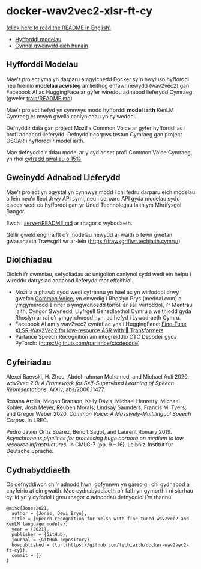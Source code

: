 # docker-wav2vec2-xlsr-ft-cy

[(click here to read the README in English)](README_en.md)

 - [Hyfforddi modelau](#hyfforddi-modelau)
 - [Cynnal gweinydd eich hunain](#gweinydd-adnabod-lleferydd)

 
## Hyfforddi Modelau 

Mae'r project yma yn darparu amgylchedd Docker sy'n hwyluso hyfforddi neu fireinio
**modelau acwsteg** amlieithog enfawr newydd (wav2vec2) gan Facebook AI ac HuggingFace
ar gyfer wireddu adnabod lleferydd Cymraeg. (gweler [train/README.md](train/README.md))

Mae'r project hefyd yn cynnwys modd hyfforddi **model iaith** KenLM Cymraeg er mwyn gwella
canlyniadau yn sylweddol. 

Defnyddir data gan project Mozilla Common Voice ar gyfer hyfforddi ac i brofi adnabod
lleferydd. Defnyddir corpws testun Cymraeg gan project OSCAR i hyfforddi'r model iaith. 

Mae defnyddio'r ddau model ar y cyd ar set profi Common Voice Cymraeg, yn rhoi 
[cyfradd gwallau o 15%](train/README.md#gwerthuso)


## Gweinydd Adnabod Lleferydd

Mae'r project yn ogystal yn cynnwys modd i chi fedru darparu eich modelau arlein neu'n
lleol drwy API syml, neu i darparu API gyda modelau sydd eisoes wedi eu hyfforddi 
gan yr Uned Technolegau Iaith ym Mhrifysgol Bangor. 

Ewch i [server/README.md](server/README.md) ar rhagor o wybodaeth. 

Gellir gweld enghraifft o'r modelau newydd ar waith o fewn gwefan gwasanaeth Trawsgrifiwr ar-lein (https://trawsgrifiwr.techiaith.cymru/)


## Diolchiadau

Diolch i'r cwmniau, sefydliadau ac unigolion canlynol sydd wedi ein helpu i wireddu datrysiad adnabod lleferydd mor effeithiol..

 - Mozilla a phawb sydd wedi cyfrannu yn hael ac yn wirfoddol drwy gwefan [Common Voice](https://commonvoice.mozilla.org/), yn enwedig i Rhoslyn Prys (meddal.com) a ymgymerodd â nifer o ymgyrchoedd torfoli ar sail wirfoddol, i'r Mentrau Iaith, Cyngor Gwynedd, Llyfrgell Genedlaethol Cymru a weithiodd gyda Rhoslyn ar rai o'r ymgyrchoedd hyn, ac hefyd i Lywodraeth Cymru.
 - Facebook AI am y wav2vec2 cyntaf ac yna i HuggingFace: [Fine-Tune XLSR-Wav2Vec2 for low-resource ASR with 🤗 Transformers](https://huggingface.co/blog/fine-tune-xlsr-wav2vec2)
 - Parlance Speech Recognition am integreiddio CTC Decoder gyda PyTorch: (https://github.com/parlance/ctcdecode)
 

## Cyfeiriadau

Alexei Baevski, H. Zhou, Abdel-rahman Mohamed, and Michael Auli 2020. *wav2vec 2.0: A Framework for Self-Supervised Learning of Speech Representations*. ArXiv, abs/2006.11477.

Rosana Ardila, Megan Branson, Kelly Davis, Michael Henretty, Michael Kohler, Josh Meyer, Reuben Morais, Lindsay Saunders, Francis M. Tyers, and Gregor Weber 2020. *Common Voice: A Massively-Multilingual Speech Corpus*. In LREC.

Pedro Javier Ortiz Suárez, Benoît Sagot, and Laurent Romary 2019. *Asynchronous pipelines for processing huge corpora on medium to low resource infrastructures.* In CMLC-7 (pp. 9 – 16). Leibniz-Institut für Deutsche Sprache.



## Cydnabyddiaeth

Os defnyddiwch chi'r adnodd hwn, gofynnwn yn garedig i chi gydnabod a chyfeirio at ein gwaith. Mae cydnabyddiaeth o'r fath yn gymorth i ni sicrhau cyllid yn y dyfodol i greu rhagor o adnoddau defnyddiol i'w rhannu.

```
@misc{Jones2021,
  author = {Jones, Dewi Bryn},
  title = {Speech recognition for Welsh with fine tuned wav2vec2 and KenLM language models},
  year = {2021},
  publisher = {GitHub},
  journal = {GitHub repository},
  howpublished = {\url{https://github.com/techiaith/docker-wav2vec2-ft-cy}},
  commit = {}
}
```


